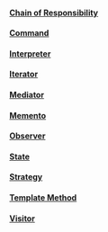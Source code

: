 #### [Chain of Responsibility](chain-of-responsibility/chain-of-responsibility.md)
#### [Command](command/command.md)
#### [Interpreter](interpreter/interpreter.md)
#### [Iterator](iterator/iterator.md)
#### [Mediator](mediator/mediator.md)
#### [Memento](memento/memento.md)
#### [Observer](observer/observer.md)
#### [State](state/state.md)
#### [Strategy](strategy/strategy.md)
#### [Template Method](template-method/template-method.md)
#### [Visitor](visitor/visitor.md)
